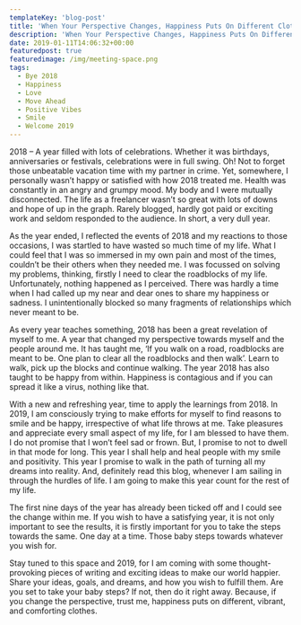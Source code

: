 ```yaml
---
templateKey: 'blog-post'
title: 'When Your Perspective Changes, Happiness Puts On Different Clothes'
description: 'When Your Perspective Changes, Happiness Puts On Different Clothes'
date: 2019-01-11T14:06:32+00:00
featuredpost: true
featuredimage: /img/meeting-space.png
tags:
  - Bye 2018
  - Happiness
  - Love
  - Move Ahead
  - Positive Vibes
  - Smile
  - Welcome 2019
---
```


<span style="font-weight: 400;">2018 &#8211; A year filled with lots of celebrations. Whether it was birthdays, anniversaries or festivals, celebrations were in full swing. Oh! Not to forget those unbeatable vacation time with my partner in crime. Yet, somewhere, I personally wasn&#8217;t happy or satisfied with how 2018 treated me. </span>Health was constantly in an angry and grumpy mood. My body and I were mutually disconnected. The life as a freelancer wasn’t so great with lots of downs and hope of up in the graph. Rarely blogged, hardly got paid or exciting work and seldom responded to the audience. In short, a very dull year.

<span style="font-weight: 400;">As the year ended, I reflected the events of 2018 and my reactions to those occasions, I was startled to have wasted so much time of my life. What I could feel that I was so immersed in my own pain and most of the times, couldn’t be their others when they needed me. I was focussed on solving my problems, thinking, firstly I need to clear the roadblocks of my life. Unfortunately, nothing happened as I perceived. There was hardly a time when I had called up my near and dear ones to share my happiness or sadness. I unintentionally blocked so many fragments of relationships which never meant to be.</span>

<span style="font-weight: 400;">As every year teaches something, 2018 has been a great revelation of myself to me. A year that changed my perspective towards myself and the people around me. It has taught me, ‘If you walk on a road, roadblocks are meant to be. One plan to clear all the roadblocks and then walk’. Learn to walk, pick up the blocks and continue walking. The year 2018 has also taught to be happy from within. Happiness is contagious and if you can spread it like a virus, nothing like that.</span>

<span style="font-weight: 400;">With a new and refreshing year, time to apply the learnings from 2018. In 2019, I am consciously trying to make efforts for myself to find reasons to smile and be happy, irrespective of what life throws at me. Take pleasures and appreciate every small aspect of my life, for I am blessed to have them. I do not promise that I won’t feel sad or frown. But, I promise to not to dwell in that mode for long. This year I shall help and heal people with my smile and positivity. This year I promise to walk in the path of turning all my dreams into reality. And, definitely read this blog, whenever I am sailing in through the hurdles of life. I am going to make this year count for the rest of my life.</span>

<span style="font-weight: 400;">The first nine days of the year has already been ticked off and I could see the change within me. If you wish to have a satisfying year, it is not only important to see the results, it is firstly important for you to take the steps towards the same. One day at a time. Those baby steps towards whatever you wish for. </span>

<span style="font-weight: 400;">Stay tuned to this space and 2019, for I am coming with some thought-provoking pieces of writing and exciting ideas to make our world happier. Share your ideas, goals, and dreams, and how you wish to fulfill them. Are you set to take your baby steps? If not, then do it right away. Because, if you change the perspective, trust me, happiness puts on different, vibrant, and comforting clothes.</span>
